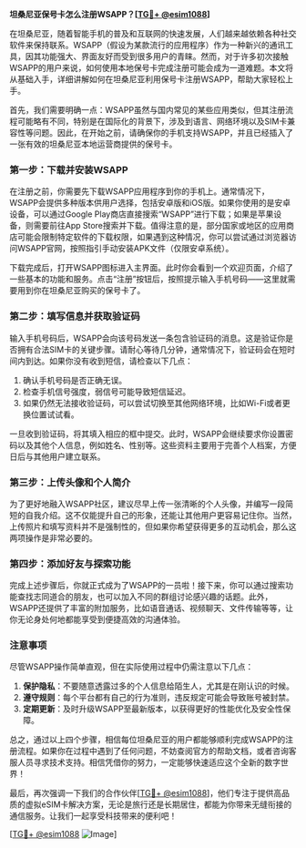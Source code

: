 **坦桑尼亚保号卡怎么注册WSAPP？[[TG💪+ @esim1088](https://t.me/s/esim1088)]**

在坦桑尼亚，随着智能手机的普及和互联网的快速发展，人们越来越依赖各种社交软件来保持联系。WSAPP（假设为某款流行的应用程序）作为一种新兴的通讯工具，因其功能强大、界面友好而受到很多用户的青睐。然而，对于许多初次接触WSAPP的用户来说，如何使用本地保号卡完成注册可能会成为一道难题。本文将从基础入手，详细讲解如何在坦桑尼亚利用保号卡注册WSAPP，帮助大家轻松上手。

首先，我们需要明确一点：WSAPP虽然与国内常见的某些应用类似，但其注册流程可能略有不同，特别是在国际化的背景下，涉及到语言、网络环境以及SIM卡兼容性等问题。因此，在开始之前，请确保你的手机支持WSAPP，并且已经插入了一张有效的坦桑尼亚本地运营商提供的保号卡。

### 第一步：下载并安装WSAPP

在注册之前，你需要先下载WSAPP应用程序到你的手机上。通常情况下，WSAPP会提供多种版本供用户选择，包括安卓版和iOS版。如果你使用的是安卓设备，可以通过Google Play商店直接搜索“WSAPP”进行下载；如果是苹果设备，则需要前往App Store搜索并下载。值得注意的是，部分国家或地区的应用商店可能会限制特定软件的下载权限，如果遇到这种情况，你可以尝试通过浏览器访问WSAPP官网，按照指引手动安装APK文件（仅限安卓系统）。

下载完成后，打开WSAPP图标进入主界面。此时你会看到一个欢迎页面，介绍了一些基本的功能和服务。点击“注册”按钮后，按照提示输入手机号码——这里就需要用到你在坦桑尼亚购买的保号卡了。

### 第二步：填写信息并获取验证码

输入手机号码后，WSAPP会向该号码发送一条包含验证码的消息。这是验证你是否拥有合法SIM卡的关键步骤。请耐心等待几分钟，通常情况下，验证码会在短时间内到达。如果你没有收到短信，请检查以下几点：

1. 确认手机号码是否正确无误。
2. 检查手机信号强度，弱信号可能导致短信延迟。
3. 如果仍然无法接收验证码，可以尝试切换至其他网络环境，比如Wi-Fi或者更换位置试试看。

一旦收到验证码，将其填入相应的框中提交。此时，WSAPP会继续要求你设置密码以及其他个人信息，例如姓名、性别等。这些资料主要用于完善个人档案，方便日后与其他用户建立联系。

### 第三步：上传头像和个人简介

为了更好地融入WSAPP社区，建议尽早上传一张清晰的个人头像，并编写一段简短的自我介绍。这不仅能提升自己的形象，还能让其他用户更容易记住你。当然，上传照片和填写资料并不是强制性的，但如果你希望获得更多的互动机会，那么这两项操作是非常必要的。

### 第四步：添加好友与探索功能

完成上述步骤后，你就正式成为了WSAPP的一员啦！接下来，你可以通过搜索功能查找志同道合的朋友，也可以加入不同的群组讨论感兴趣的话题。此外，WSAPP还提供了丰富的附加服务，比如语音通话、视频聊天、文件传输等等，让你无论身处何地都能享受到便捷高效的沟通体验。

### 注意事项

尽管WSAPP操作简单直观，但在实际使用过程中仍需注意以下几点：

1. **保护隐私**：不要随意透露过多的个人信息给陌生人，尤其是在刚认识的时候。
2. **遵守规则**：每个平台都有自己的行为准则，违反规定可能会导致账号被封禁。
3. **定期更新**：及时升级WSAPP至最新版本，以获得更好的性能优化及安全性保障。

总之，通过以上四个步骤，相信每位坦桑尼亚的用户都能够顺利完成WSAPP的注册流程。如果你在过程中遇到了任何问题，不妨查阅官方的帮助文档，或者咨询客服人员寻求技术支持。相信凭借你的努力，一定能够快速适应这个全新的数字世界！

最后，再次强调一下我们的合作伙伴[[TG💪+ @esim1088](https://t.me/s/esim1088)]，他们专注于提供高品质的虚拟eSIM卡解决方案，无论是旅行还是长期居住，都能为你带来无缝衔接的通信服务。让我们一起享受科技带来的便利吧！

[[TG💪+ @esim1088](https://t.me/s/esim1088) ![Image](https://i.postimg.cc/4NQfJmqS/Snipaste-2025-05-13-00-14-12.png)]